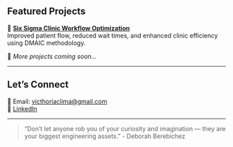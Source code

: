

## Featured Projects

🔹 [**Six Sigma Clinic Workflow Optimization**](https://github.com/victhorialima/six-sigma-clinic-workflow)  
Improved patient flow, reduced wait times, and enhanced clinic efficiency using DMAIC methodology.

🔹 *More projects coming soon...*

---

## Let’s Connect

📧 Email: victhoriaclima@gmail.com  
🔗 [LinkedIn](https://www.linkedin.com/in/YOUR-LINKEDIN/)

---

> “Don’t let anyone rob you of your curiosity and imagination — they are your biggest engineering assets.” - Deborah Berebichez
